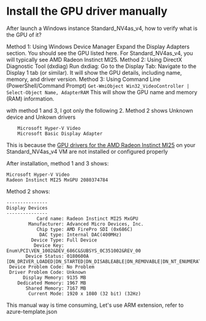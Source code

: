 # Install the GPU driver manually

After launch a Windows instance Standard_NV4as_v4, how to verify what is the GPU of it?

Method 1: Using Windows Device Manager
Expand the Display Adapters section. You should see the GPU listed here.
For Standard_NV4as_v4, you will typically see AMD Radeon Instinct MI25.
Method 2: Using DirectX Diagnostic Tool (dxdiag)
Run dxdiag: Go to the Display Tab:
Navigate to the Display 1 tab (or similar). It will show the GPU details, including name, memory, and driver version.
Method 3: Using Command Line (PowerShell/Command Prompt)
```Get-WmiObject Win32_VideoController | Select-Object Name, AdapterRAM```
This will show the GPU name and memory (RAM) information.

with method 1 and 3, I got only the following 2. Method 2 shows Unknown device and Unkown drivers
```
    Microsoft Hyper-V Video
    Microsoft Basic Display Adapter
```
This is because the [GPU drivers for the AMD Radeon Instinct MI25](https://learn.microsoft.com/en-us/azure/virtual-machines/windows/n-series-amd-driver-setup#nvv4-series) on your Standard_NV4as_v4 VM are not installed or configured properly

After installation, method 1 and 3 shows:
```
Microsoft Hyper-V Video
Radeon Instinct MI25 MxGPU 2080374784
```
Method 2 shows:
```
---------------
Display Devices
---------------
           Card name: Radeon Instinct MI25 MxGPU
        Manufacturer: Advanced Micro Devices, Inc.
           Chip type: AMD FirePro SDI (0x686C)
            DAC type: Internal DAC(400MHz)
         Device Type: Full Device
          Device Key: Enum\PCI\VEN_1002&DEV_686C&SUBSYS_0C351002&REV_00
       Device Status: 0180600A [DN_DRIVER_LOADED|DN_STARTED|DN_DISABLEABLE|DN_REMOVABLE|DN_NT_ENUMERATOR|DN_NT_DRIVER] 
 Device Problem Code: No Problem
 Driver Problem Code: Unknown
      Display Memory: 9135 MB
    Dedicated Memory: 1967 MB
       Shared Memory: 7167 MB
        Current Mode: 1920 x 1080 (32 bit) (32Hz)
```
This manual way is time consuming, Let's use ARM extension, refer to azure-template.json